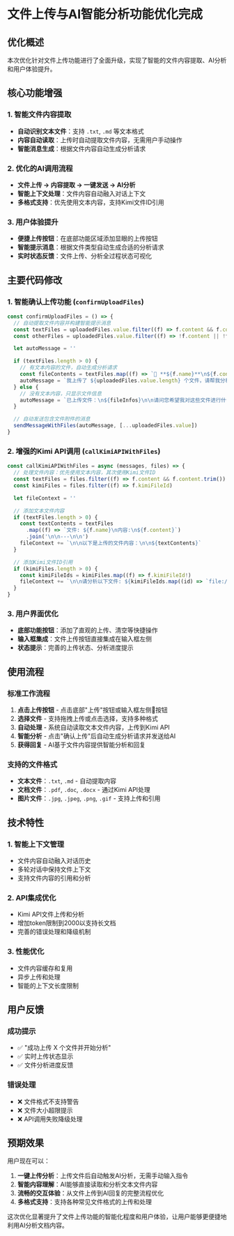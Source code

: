 # 文件上传与AI智能分析功能优化完成

## 优化概述

本次优化针对文件上传功能进行了全面升级，实现了智能的文件内容提取、AI分析和用户体验提升。

## 核心功能增强

### 1. 智能文件内容提取

- **自动识别文本文件**：支持 `.txt`, `.md` 等文本格式
- **内容自动读取**：上传时自动提取文件内容，无需用户手动操作
- **智能消息生成**：根据文件内容自动生成分析请求

### 2. 优化的AI调用流程

- **文件上传 → 内容提取 → 一键发送 → AI分析**
- **智能上下文处理**：文件内容自动融入对话上下文
- **多格式支持**：优先使用文本内容，支持Kimi文件ID引用

### 3. 用户体验提升

- **便捷上传按钮**：在底部功能区域添加显眼的上传按钮
- **智能提示消息**：根据文件类型自动生成合适的分析请求
- **实时状态反馈**：文件上传、分析全过程状态可视化

## 主要代码修改

### 1. 智能确认上传功能 (`confirmUploadFiles`)

```typescript
const confirmUploadFiles = () => {
  // 自动提取文件内容并构建智能提示消息
  const textFiles = uploadedFiles.value.filter((f) => f.content && f.content.trim())
  const otherFiles = uploadedFiles.value.filter((f) => !f.content || !f.content.trim())

  let autoMessage = ''

  if (textFiles.length > 0) {
    // 有文本内容的文件，自动生成分析请求
    const fileContents = textFiles.map((f) => `📄 **${f.name}**\n${f.content}`).join('\n\n---\n\n')
    autoMessage = `我上传了 ${uploadedFiles.value.length} 个文件，请帮我分析一下文件内容：\n\n${fileContents}`
  } else {
    // 没有文本内容，只显示文件信息
    autoMessage = `已上传文件：\n${fileInfos}\n\n请问您希望我对这些文件进行什么操作？`
  }

  // 自动发送包含文件附件的消息
  sendMessageWithFiles(autoMessage, [...uploadedFiles.value])
}
```

### 2. 增强的Kimi API调用 (`callKimiAPIWithFiles`)

```typescript
const callKimiAPIWithFiles = async (messages, files) => {
  // 处理文件内容：优先使用文本内容，其次使用Kimi文件ID
  const textFiles = files.filter((f) => f.content && f.content.trim())
  const kimiFiles = files.filter((f) => f.kimiFileId)

  let fileContext = ''

  // 添加文本文件内容
  if (textFiles.length > 0) {
    const textContents = textFiles
      .map((f) => `文件: ${f.name}\n内容:\n${f.content}`)
      .join('\n\n---\n\n')
    fileContext += `\n\n以下是上传的文件内容：\n\n${textContents}`
  }

  // 添加Kimi文件ID引用
  if (kimiFiles.length > 0) {
    const kimiFileIds = kimiFiles.map((f) => f.kimiFileId!)
    fileContext += `\n\n请分析以下文件: ${kimiFileIds.map((id) => `file://${id}`).join(', ')}`
  }
}
```

### 3. 用户界面优化

- **底部功能按钮**：添加了直观的上传、清空等快捷操作
- **输入框集成**：文件上传按钮直接集成在输入框左侧
- **状态提示**：完善的上传状态、分析进度提示

## 使用流程

### 标准工作流程

1. **点击上传按钮** - 点击底部"上传"按钮或输入框左侧📎按钮
2. **选择文件** - 支持拖拽上传或点击选择，支持多种格式
3. **自动处理** - 系统自动读取文本文件内容，上传到Kimi API
4. **智能分析** - 点击"确认上传"后自动生成分析请求并发送给AI
5. **获得回复** - AI基于文件内容提供智能分析和回复

### 支持的文件格式

- **文本文件**：`.txt`, `.md` - 自动提取内容
- **文档文件**：`.pdf`, `.doc`, `.docx` - 通过Kimi API处理
- **图片文件**：`.jpg`, `.jpeg`, `.png`, `.gif` - 支持上传和引用

## 技术特性

### 1. 智能上下文管理

- 文件内容自动融入对话历史
- 多轮对话中保持文件上下文
- 支持文件内容的引用和分析

### 2. API集成优化

- Kimi API文件上传和分析
- 增加token限制到2000以支持长文档
- 完善的错误处理和降级机制

### 3. 性能优化

- 文件内容缓存和复用
- 异步上传和处理
- 智能的上下文长度限制

## 用户反馈

### 成功提示

- ✅ "成功上传 X 个文件并开始分析"
- ✅ 实时上传状态显示
- ✅ 文件分析进度反馈

### 错误处理

- ❌ 文件格式不支持警告
- ❌ 文件大小超限提示
- ❌ API调用失败降级处理

## 预期效果

用户现在可以：

1. **一键上传分析**：上传文件后自动触发AI分析，无需手动输入指令
2. **智能内容理解**：AI能够直接读取和分析文本文件内容
3. **流畅的交互体验**：从文件上传到AI回复的完整流程优化
4. **多格式支持**：支持各种常见文件格式的上传和处理

这次优化显著提升了文件上传功能的智能化程度和用户体验，让用户能够更便捷地利用AI分析文档内容。
